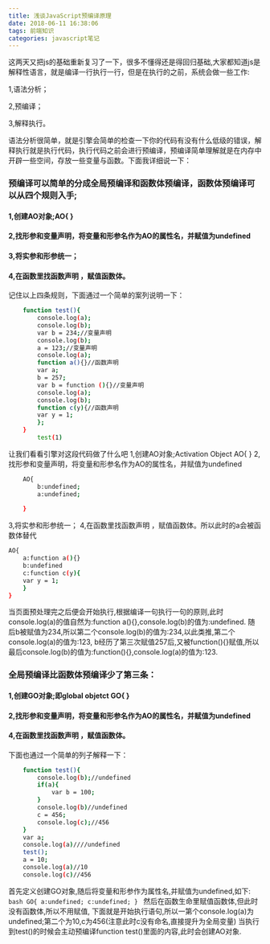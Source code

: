 ```yaml
---
title: 浅谈JavaScript预编译原理
date: 2018-06-11 16:38:06 
tags: 前端知识
categories: javascript笔记
---
```


这两天又把js的基础重新复习了一下，很多不懂得还是得回归基础,大家都知道js是解释性语言，就是编译一行执行一行，但是在执行的之前，系统会做一些工作:

1,语法分析；

2,预编译；

3,解释执行。

语法分析很简单，就是引擎会简单的检查一下你的代码有没有什么低级的错误，解释执行就是执行代码，执行代码之前会进行预编译，预编译简单理解就是在内存中开辟一些空间，存放一些变量与函数。下面我详细说一下：

### 预编译可以简单的分成全局预编译和函数体预编译，函数体预编译可以从四个规则入手;

#### 1,创建AO对象;AO{  }

#### 2,找形参和变量声明，将变量和形参名作为AO的属性名，并赋值为undefined

#### 3,将实参和形参统一；

#### 4,在函数里找函数声明  ，赋值函数体。

记住以上四条规则，下面通过一个简单的案列说明一下：

```bash
    function test(){
        console.log(a);
        console.log(b);
        var b = 234;//变量声明
        console.log(b);
        a = 123;//变量声明
        console.log(a);
        function a(){}//函数声明
        var a;
        b = 257;
        var b = function (){}//变量声明
        console.log(a);
        console.log(b);
        function c(y){//函数声明
        var y = 1;
        };             
    }
        test(1)
```

让我们看看引擎对这段代码做了什么吧
1,创建AO对象;Activation Object AO{  }
2,找形参和变量声明，将变量和形参名作为AO的属性名，并赋值为undefined
```bash
    AO{
        b:undefined;
        a:undefined;
    
    }
```
3,将实参和形参统一；
4,在函数里找函数声明  ，赋值函数体。所以此时的a会被函数体替代
```bash
AO{
    a:function a(){}
    b:undefined
    c:function c(y){
    var y = 1;
    }
}
```
当页面预处理完之后便会开始执行,根据编译一句执行一句的原则,此时console.log(a)的值自然为:function a(){},console.log(b)的值为:undefined.
随后b被赋值为234,所以第二个console.log(b)的值为:234,以此类推,第二个console.log(a)的值为:123,
b经历了第三次赋值257后,又被function(){}赋值,所以最后console.log(b)的值为:function(){},console.log(a)的值为:123.

### 全局预编译比函数体预编译少了第三条：

#### 1,创建GO对象;即global objetct GO{  }

#### 2,找形参和变量声明，将变量和形参名作为AO的属性名，并赋值为undefined

#### 4,在函数里找函数声明  ，赋值函数体。

下面也通过一个简单的列子解释一下：

```bash
    function test(){
        console.log(b);//undefined
        if(a){
            var b = 100;
        }
        console.log(b)//undefined
        c = 456;
        console.log(c);//456
    }
    var a;
    console.log(a)////undefined
    test();  
    a = 10;
    console.log(a)//10
    console.log(c)//456
```
    
首先定义创建GO对象,随后将变量和形参作为属性名,并赋值为undefined,如下:
    ```bash
        GO{
            a:undefined;
            c:undefined;
          }
    ```
然后在函数生命里赋值函数体,但此时没有函数体,所以不用赋值,
下面就是开始执行语句,所以一第个console.log(a)为undefined;第二个为10,c为456(注意此时c没有命名,直接提升为全局变量)
当执行到test()的时候会主动预编译function test()里面的内容,此时会创建AO对象.